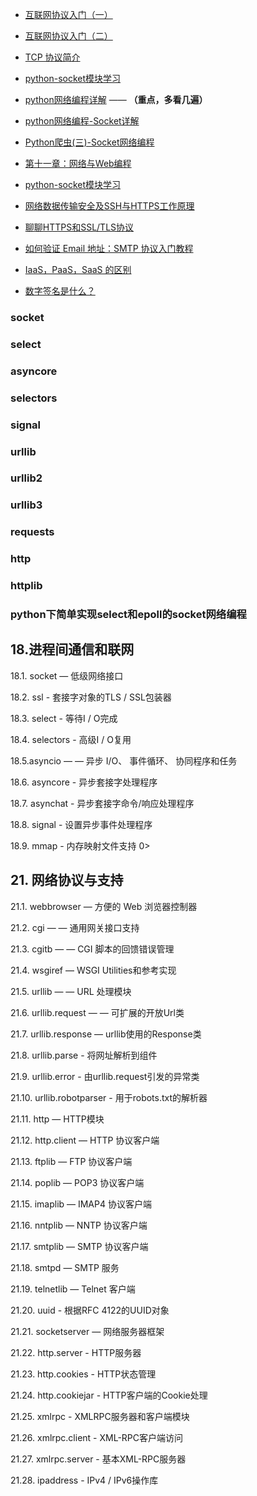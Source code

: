 
- [互联网协议入门（一）](http://www.ruanyifeng.com/blog/2012/05/internet_protocol_suite_part_i.html)
- [互联网协议入门（二）](http://www.ruanyifeng.com/blog/2012/06/internet_protocol_suite_part_ii.html)
- [TCP 协议简介](http://www.ruanyifeng.com/blog/2017/06/tcp-protocol.html)

- [python-socket模块学习](http://www.cnblogs.com/lawlietcc/p/5927372.html)

- [python网络编程详解](http://www.cnblogs.com/lrysjtu/p/6678840.html)   —— **（重点，多看几遍）**

- [python网络编程-Socket详解](http://www.cnblogs.com/jl-bai/p/5576109.html)

- [Python爬虫(三)-Socket网络编程](http://www.jianshu.com/p/e062b3dd110c)

- [第十一章：网络与Web编程](http://python3-cookbook.readthedocs.io/zh_CN/latest/chapters/p11_network_and_web_program.html)
- [python-socket模块学习](http://www.cnblogs.com/lawlietcc/p/5927372.html)

- [网络数据传输安全及SSH与HTTPS工作原理](http://www.cnblogs.com/yyds/p/6992125.html)
- [聊聊HTTPS和SSL/TLS协议](http://www.techug.com/post/https-ssl-tls.html)
- [如何验证 Email 地址：SMTP 协议入门教程](http://www.ruanyifeng.com/blog/2017/06/smtp-protocol.html)
- [IaaS，PaaS，SaaS 的区别](http://www.ruanyifeng.com/blog/2017/07/iaas-paas-saas.html)
- [数字签名是什么？](http://www.ruanyifeng.com/blog/2011/08/what_is_a_digital_signature.html)

### socket
### select 
### asyncore
### selectors
### signal

### urllib
### urllib2
### urllib3 
### requests
### http
### httplib

### python下简单实现select和epoll的socket网络编程

## 18.进程间通信和联网

18.1. socket — 低级网络接口

18.2. ssl - 套接字对象的TLS / SSL包装器

18.3. select - 等待I / O完成

18.4. selectors - 高级I / O复用

18.5.asyncio — — 异步 I/O、 事件循环、 协同程序和任务

18.6. asyncore - 异步套接字处理程序

18.7. asynchat - 异步套接字命令/响应处理程序

18.8. signal - 设置异步事件处理程序

18.9. mmap - 内存映射文件支持 0>

## 21. 网络协议与支持
21.1. webbrowser — 方便的 Web 浏览器控制器

21.2. cgi — — 通用网关接口支持

21.3. cgitb — — CGI 脚本的回馈错误管理

21.4. wsgiref — WSGI Utilities和参考实现

21.5. urllib — — URL 处理模块

21.6. urllib.request — — 可扩展的开放Url类

21.7. urllib.response — urllib使用的Response类

21.8. urllib.parse - 将网址解析到组件

21.9. urllib.error - 由urllib.request引发的异常类

21.10. urllib.robotparser - 用于robots.txt的解析器

21.11. http — HTTP模块

21.12. http.client — HTTP 协议客户端

21.13. ftplib — FTP 协议客户端

21.14. poplib — POP3 协议客户端

21.15. imaplib — IMAP4 协议客户端

21.16. nntplib — NNTP 协议客户端

21.17. smtplib — SMTP 协议客户端

21.18. smtpd — SMTP 服务

21.19. telnetlib — Telnet 客户端

21.20. uuid - 根据RFC 4122的UUID对象

21.21. socketserver — 网络服务器框架

21.22. http.server - HTTP服务器

21.23. http.cookies - HTTP状态管理

21.24. http.cookiejar - HTTP客户端的Cookie处理

21.25. xmlrpc - XMLRPC服务器和客户端模块

21.26. xmlrpc.client - XML-RPC客户端访问

21.27. xmlrpc.server - 基本XML-RPC服务器

21.28. ipaddress - IPv4 / IPv6操作库
